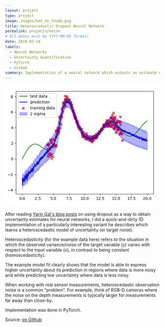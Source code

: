 ```yaml
---
layout: project
type: project
image: images/het_nn_thumb.png
title: Heteroscedastic Dropout Neural Network
permalink: projects/hetnn
# All dates must be YYYY-MM-DD format!
date: 2019-05-14
labels:
  - Neural Networks
  - Uncertainty Quantification
  - PyTorch
  - GitHub
summary: Implementation of a neural network which outputs an estimate of its predictive uncertainty while learning a heteroscedastic model of the target/observation noise.
---
```


<img class="ui large right floated rounded image" src="../images/het_nn.png">

After reading [Yarin Gal's blog posts](https://www.cs.ox.ac.uk/people/yarin.gal/website/blog.html) on using dropout as a way to obtain uncertainty estimates for neural networks, I did a quick-and-dirty 1D implementation of a particularly interesting variant he describes which learns a heteroscedastic model of uncertainty (or target noise).

Heteroscedasticity (for the example data here) refers to the situation in which the observed variance/noise of the target variable (y) varies with respect to the input variable (x), in contrast to being constant (homoscedasticity).

The example model fit clearly shows that the model is able to express higher uncertainty about its prediction in regions where data is more noisy and while predicting low uncertainty where data is less noisy.

When working with real sensor measurements, heteroscedastic observation noise is a common "problem". For example, think of RGB-D cameras where the noise on the depth measurements is typically larger for measurements far away than close-by.

Implementation was done in PyTorch.
 
Source: <a href="https://github.com/SebastianRiedel/oneforall/tree/master/heteroscedastic_dropout_nn"><i class="large github icon"></i>on Github</a>
